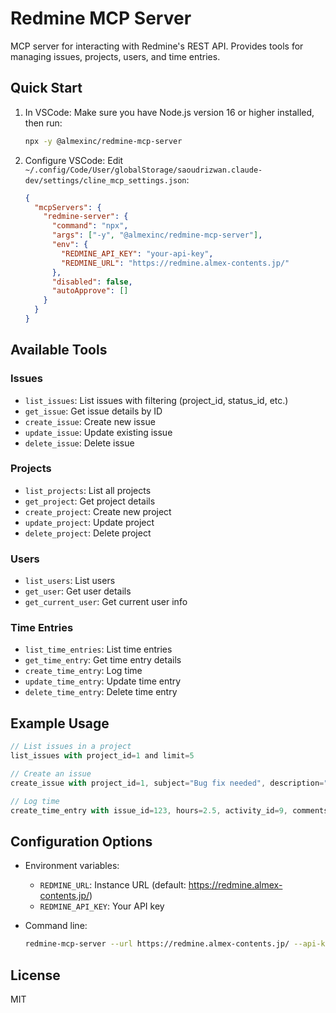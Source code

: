 # Redmine MCP Server

MCP server for interacting with Redmine's REST API. Provides tools for managing issues, projects, users, and time entries.

## Quick Start

1. In VSCode:
   Make sure you have Node.js version 16 or higher installed, then run:
   ```bash
   npx -y @almexinc/redmine-mcp-server
   ```

2. Configure VSCode:
   Edit `~/.config/Code/User/globalStorage/saoudrizwan.claude-dev/settings/cline_mcp_settings.json`:

   ```json
   {
     "mcpServers": {
       "redmine-server": {
         "command": "npx",
         "args": ["-y", "@almexinc/redmine-mcp-server"],
         "env": {
           "REDMINE_API_KEY": "your-api-key",
           "REDMINE_URL": "https://redmine.almex-contents.jp/"
         },
         "disabled": false,
         "autoApprove": []
       }
     }
   }
   ```

## Available Tools

### Issues
- `list_issues`: List issues with filtering (project_id, status_id, etc.)
- `get_issue`: Get issue details by ID
- `create_issue`: Create new issue
- `update_issue`: Update existing issue
- `delete_issue`: Delete issue

### Projects
- `list_projects`: List all projects
- `get_project`: Get project details
- `create_project`: Create new project
- `update_project`: Update project
- `delete_project`: Delete project

### Users
- `list_users`: List users
- `get_user`: Get user details
- `get_current_user`: Get current user info

### Time Entries
- `list_time_entries`: List time entries
- `get_time_entry`: Get time entry details
- `create_time_entry`: Log time
- `update_time_entry`: Update time entry
- `delete_time_entry`: Delete time entry

## Example Usage

```typescript
// List issues in a project
list_issues with project_id=1 and limit=5

// Create an issue
create_issue with project_id=1, subject="Bug fix needed", description="Fix login error"

// Log time
create_time_entry with issue_id=123, hours=2.5, activity_id=9, comments="Code review"
```

## Configuration Options

- Environment variables:
  - `REDMINE_URL`: Instance URL (default: https://redmine.almex-contents.jp/)
  - `REDMINE_API_KEY`: Your API key

- Command line:
  ```bash
  redmine-mcp-server --url https://redmine.almex-contents.jp/ --api-key your-api-key
  ```

## License

MIT
